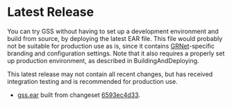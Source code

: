 # Latest Release #

You can try GSS  without having to set up a development environment and build from source, by deploying the latest EAR file. This file would probably not be suitable for production use as is, since it contains [GRNet](http://www.grnet.gr)-specific branding and configuration settings. Note that it also requires a properly set up production environment, as described in BuildingAndDeploying.

This latest release may not contain all recent changes, but has received integration testing and is recommended for production use.

  * [gss.ear](http://code.google.com/p/gss/downloads/detail?name=gss.ear) built from changeset [6593ec4d33](http://code.google.com/p/gss/source/detail?r=6593ec4d332922db4922f0defa7510f1cfe7fe00).